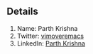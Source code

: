## Details

1. Name: Parth Krishna   
2. Twitter: [vimoveremacs](https://www.twitter.com/vimoveremacs)   
3. LinkedIn: [Parth Krishna](https://www.linkedin.com/in/parthkrishna)   
